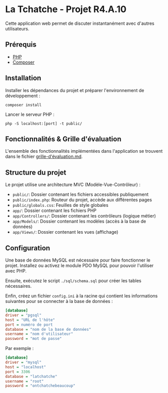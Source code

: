 # La Tchatche - Projet R4.A.10

Cette application web permet de discuter instantanément avec d'autres utilisateurs.

## Prérequis

- [PHP](https://www.php.net/downloads.php)
- [Composer](https://getcomposer.org/download/)

## Installation

Installer les dépendances du projet et préparer l'environnement de développement :

```
composer install
```

Lancer le serveur PHP :

```
php -S localhost:[port] -t public/
```

## Fonctionnalités & Grille d'évaluation

L'ensemble des fonctionnalités implémentées dans l'application se trouvent dans le fichier [grille-d'évaluation.md](./grille-d´évaluation.md).

## Structure du projet

Le projet utilise une architecture MVC (Modèle-Vue-Contrôleur) :

- `public/`: Dossier contenant les fichiers accessibles publiquement
- `public/index.php`: Routeur du projet, accède aux différentes pages
- `public/globals.css`: Feuilles de style globales
- `app/`: Dossier contenant les fichiers PHP
- `app/Controllers/`: Dossier contenant les contrôleurs (logique métier)
- `app/Models/`: Dossier contenant les modèles (accès à la base de données)
- `app/Views/`: Dossier contenant les vues (affichage)

## Configuration

Une base de données MySQL est nécessaire pour faire fonctionner le projet. Installez ou activez le module PDO MySQL pour pouvoir l'utiliser avec PHP.

Ensuite, exécutez le script `./sql/schema.sql` pour créer les tables nécessaires.

Enfin, créez un fichier `config.ini` à la racine qui contient les informations suivantes pour se connecter à la base de données :

```ini
[database]
driver = "pgsql"
host = "URL de l'hôte"
port = numéro de port
database = "nom de la base de données"
username = "nom d'utilisateur"
password = "mot de passe"
```

Par exemple :

```ini
[database]
driver = "mysql"
host = "localhost"
port = 3306
database = "latchatche"
username = "root"
password = "ontchatchebeaucoup"
```
